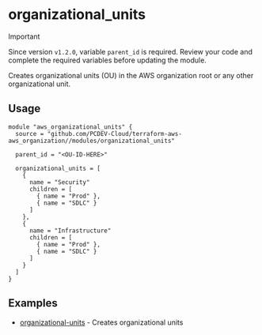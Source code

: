 # organizational_units

> [!IMPORTANT]
> Since version `v1.2.0`, variable `parent_id` is required.
> Review your code and complete the required variables before updating the module.

Creates organizational units (OU) in the AWS organization root or any other organizational unit.

## Usage

```hcl
module "aws_organizational_units" {
  source = "github.com/PCDEV-Cloud/terraform-aws-aws_organization//modules/organizational_units"

  parent_id = "<OU-ID-HERE>"

  organizational_units = [
    {
      name = "Security"
      children = [
        { name = "Prod" },
        { name = "SDLC" }
      ]
    },
    {
      name = "Infrastructure"
      children = [
        { name = "Prod" },
        { name = "SDLC" }
      ]
    }
  ]
}
```

## Examples

- [organizational-units](https://github.com/PCDEV-Cloud/terraform-aws-aws_organization/tree/main/examples/organizational-units) - Creates organizational units
